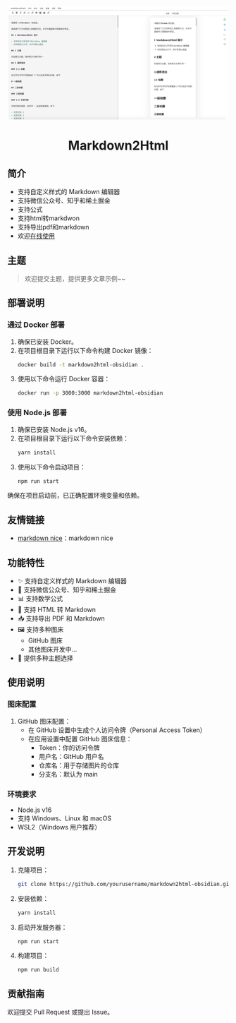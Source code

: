 <div align="center">
<a href="http://md.aizhuanqian.online">
<img width="500" src="./screenshot.png"/>
</a>
</div>
<h1 align="center">Markdown2Html</h1>

## 简介

- 支持自定义样式的 Markdown 编辑器
- 支持微信公众号、知乎和稀土掘金
- 支持公式
- 支持html转markdwon
- 支持导出pdf和markdown
- 欢迎[在线使用](http://md.aizhuanqian.online/)

## 主题

> 欢迎提交主题，提供更多文章示例~~

## 部署说明

### 通过 Docker 部署

1. 确保已安装 Docker。
2. 在项目根目录下运行以下命令构建 Docker 镜像：
   ```bash
   docker build -t markdown2html-obsidian .
   ```
3. 使用以下命令运行 Docker 容器：
   ```bash
   docker run -p 3000:3000 markdown2html-obsidian
   ```

### 使用 Node.js 部署

1. 确保已安装 Node.js v16。
2. 在项目根目录下运行以下命令安装依赖：
   ```bash
   yarn install
   ```
3. 使用以下命令启动项目：
   ```bash
   npm run start
   ```

确保在项目启动前，已正确配置环境变量和依赖。

## 友情链接

- [markdown nice](https://mdnice.com/)：markdown nice

## 功能特性

- ✨ 支持自定义样式的 Markdown 编辑器
- 📱 支持微信公众号、知乎和稀土掘金
- 📊 支持数学公式
- 🔄 支持 HTML 转 Markdown
- 📥 支持导出 PDF 和 Markdown
- 🖼️ 支持多种图床
  - GitHub 图床
  - 其他图床开发中...
- 🌈 提供多种主题选择

## 使用说明

### 图床配置

1. GitHub 图床配置：
   - 在 GitHub 设置中生成个人访问令牌（Personal Access Token）
   - 在应用设置中配置 GitHub 图床信息：
     - Token：你的访问令牌
     - 用户名：GitHub 用户名
     - 仓库名：用于存储图片的仓库
     - 分支名：默认为 main

### 环境要求

- Node.js v16
- 支持 Windows、Linux 和 macOS
- WSL2（Windows 用户推荐）

## 开发说明

1. 克隆项目：
   ```bash
   git clone https://github.com/yourusername/markdown2html-obsidian.git
   ```

2. 安装依赖：
   ```bash
   yarn install
   ```

3. 启动开发服务器：
   ```bash
   npm run start
   ```

4. 构建项目：
   ```bash
   npm run build
   ```

## 贡献指南

欢迎提交 Pull Request 或提出 Issue。
